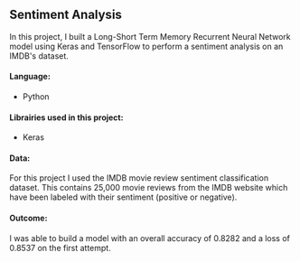## Sentiment Analysis

In this project, I built a Long-Short Term Memory Recurrent Neural Network model using Keras and TensorFlow to perform a sentiment analysis on an IMDB's dataset.

#### Language:
- Python

#### Librairies used in this project:
- Keras

#### Data:
For this project I used the IMDB movie review sentiment classification dataset. This contains 25,000 movie reviews from the IMDB website which have been labeled with their sentiment (positive or negative).

#### Outcome:
I was able to build a model with an overall accuracy of 0.8282 and a loss of 0.8537 on the first attempt.

